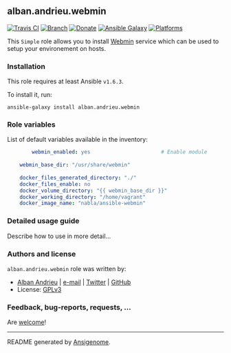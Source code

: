 ## alban.andrieu.webmin

[![Travis CI](http://img.shields.io/travis/AlbanAndrieu/ansible-webmin.svg?style=flat)](http://travis-ci.org/AlbanAndrieu/ansible-webmin) [![Branch](http://img.shields.io/github/tag/AlbanAndrieu/ansible-webmin.svg?style=flat-square)](https://github.com/AlbanAndrieu/ansible-webmin/tree/master) [![Donate](https://img.shields.io/gratipay/AlbanAndrieu.svg?style=flat)](https://www.gratipay.com/AlbanAndrieu)  [![Ansible Galaxy](http://img.shields.io/badge/galaxy-alban.andrieu.webmin-blue.svg?style=flat)](https://galaxy.ansible.com/list#/roles/1173) [![Platforms](http://img.shields.io/badge/platforms-ubuntu-lightgrey.svg?style=flat)](#)

This ``Simple`` role allows you to install [Webmin](http://www.webmin.com) service
which can be used to setup your environement on hosts.

### Installation

This role requires at least Ansible `v1.6.3`. 

To install it, run:

    ansible-galaxy install alban.andrieu.webmin



### Role variables

List of default variables available in the inventory:

```yaml
        webmin_enabled: yes                       # Enable module
    
    webmin_base_dir: "/usr/share/webmin"
    
    docker_files_generated_directory: "./"
    docker_files_enable: no
    docker_volume_directory: "{{ webmin_base_dir }}"
    docker_working_directory: "/home/vagrant"
    docker_image_name: "nabla/ansible-webmin"
```


### Detailed usage guide

Describe how to use in more detail...


### Authors and license

`alban.andrieu.webmin` role was written by:
- [Alban Andrieu](fr.linkedin.com/in/nabla/) | [e-mail](mailto:alban.andrieu@free.fr) | [Twitter](https://twitter.com/AlbanAndrieu) | [GitHub](https://github.com/AlbanAndrieu)
- License: [GPLv3](https://tldrlegal.com/license/gnu-general-public-license-v3-%28gpl-3%29)

### Feedback, bug-reports, requests, ...

Are [welcome](https://github.com/AlbanAndrieu/ansible-webmin/issues)!

***

README generated by [Ansigenome](https://github.com/nickjj/ansigenome/).
